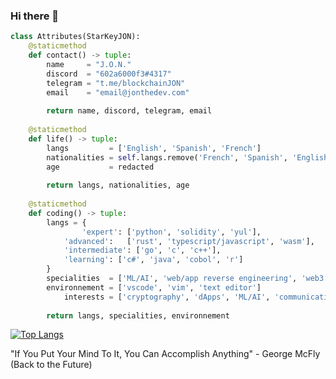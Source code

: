 ### Hi there 👋

```python
class Attributes(StarKeyJON):
	@staticmethod
	def contact() -> tuple:
	    name     = "J.O.N."
	    discord  = "602a6000f3#4317"
	    telegram = "t.me/blockchainJON"
	    email    = "email@jonthedev.com"
	    
	    return name, discord, telegram, email
	
	@staticmethod
	def life() -> tuple:
		langs         = ['English', 'Spanish', 'French']
		nationalities = self.langs.remove('French', 'Spanish', 'English').append('USofA')
		age           = redacted
		
		return langs, nationalities, age
	
	@staticmethod
	def coding() -> tuple:
		langs = {
      			'expert': ['python', 'solidity', 'yul'],
			'advanced':   ['rust', 'typescript/javascript', 'wasm'],
			'intermediate': ['go', 'c', 'c++'],
			'learning': ['c#', 'java', 'cobol', 'r']
		}
		specialities  = ['ML/AI', 'web/app reverse engineering', 'web3', 'software design', 'fullstack']
		environnement = ['vscode', 'vim', 'text editor']
	        interests = ['cryptography', 'dApps', 'ML/AI', 'communications']
		
		return langs, specialities, environnement

```

[![Top Langs](https://github-readme-stats.vercel.app/api/top-langs/?username=StarKeyJON&langs_count=8)](https://github.com/anuraghazra/github-readme-stats)

"If You Put Your Mind To It, You Can Accomplish Anything" - George McFly (Back to the Future)
